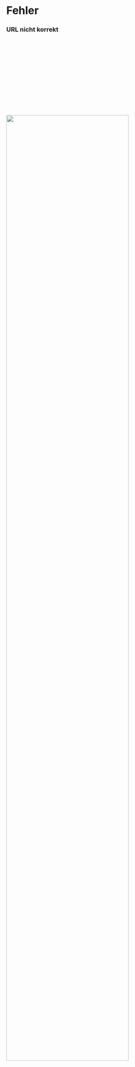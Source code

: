 # Fehler

### URL nicht korrekt

<style>
  img {
    width:80%;
    margin:5vh auto;
  }
</style>

<img src="/assets/svg/banner/baustelle.svg">
